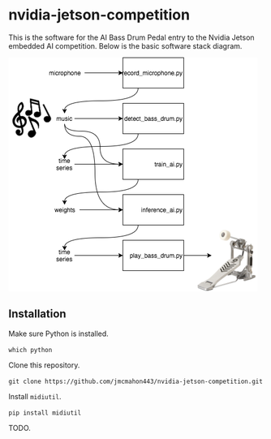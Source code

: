 # nvidia-jetson-competition
This is the software for the AI Bass Drum Pedal entry to the Nvidia Jetson embedded AI competition. Below is the basic software stack diagram.

![AI Bass Drum Pedal Software Diagram](diagram.png?raw=true "Diagram")

## Installation
Make sure Python is installed.

```which python```

Clone this repository.

```git clone https://github.com/jmcmahon443/nvidia-jetson-competition.git```

Install `midiutil`.

```pip install midiutil```

TODO.

